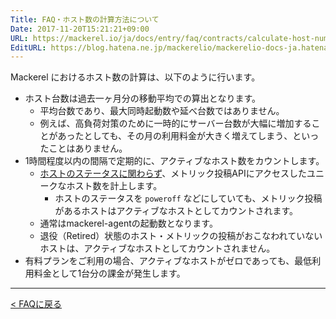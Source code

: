 ```yaml
---
Title: FAQ・ホスト数の計算方法について
Date: 2017-11-20T15:21:21+09:00
URL: https://mackerel.io/ja/docs/entry/faq/contracts/calculate-host-number
EditURL: https://blog.hatena.ne.jp/mackerelio/mackerelio-docs-ja.hatenablog.mackerel.io/atom/entry/8599973812319471042
---
```


Mackerel におけるホスト数の計算は、以下のように行います。

* ホスト台数は過去一ヶ月分の移動平均での算出となります。
    * 平均台数であり、最大同時起動数や延べ台数ではありません。
    * 例えば、高負荷対策のために一時的にサーバー台数が大幅に増加することがあったとしても、その月の利用料金が大きく増えてしまう、といったことはありません。
* 1時間程度以内の間隔で定期的に、アクティブなホスト数をカウントします。
    * [ホストのステータスに関わらず](https://mackerel.io/ja/docs/entry/howto/alerts#host-statuses)、メトリック投稿APIにアクセスしたユニークなホスト数を計上します。
        * ホストのステータスを `poweroff` などにしていても、メトリック投稿があるホストはアクティブなホストとしてカウントされます。
    * 通常はmackerel-agentの起動数となります。
    * 退役（Retired）状態のホスト・メトリックの投稿がおこなわれていないホストは、アクティブなホストとしてカウントされません。
* 有料プランをご利用の場合、アクティブなホストがゼロであっても、最低利用料金として1台分の課金が発生します。

---

[< FAQに戻る](https://mackerel.io/ja/docs/entry/faq)
